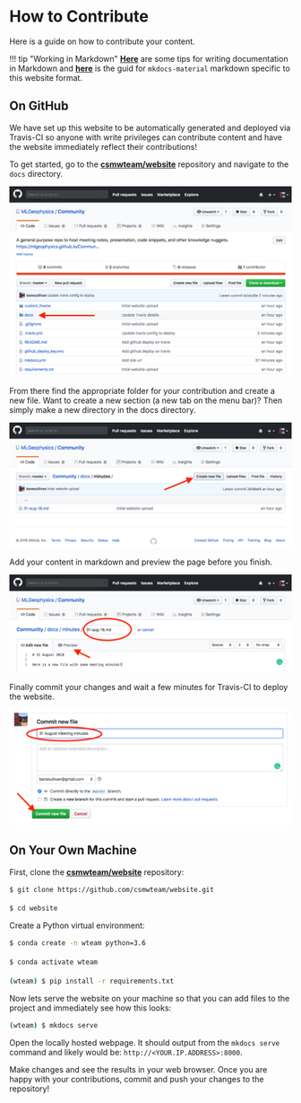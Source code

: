 # How to Contribute

Here is a guide on how to contribute your content.

!!! tip "Working in Markdown"
    [**Here**](https://guides.github.com/features/mastering-markdown/) are some tips for writing documentation in Markdown and [**here**](https://squidfunk.github.io/mkdocs-material/) is the guid for `mkdocs-material` markdown specific to this website format.

## On GitHub

We have set up this website to be automatically generated and deployed via Travis-CI
so anyone with write privileges can contribute content and have the website immediately
reflect their contributions!

To get started, go to the [**csmwteam/website**](https://github.com/csmwteam/website)
repository and navigate to the `docs` directory.

![csmwteam/website](img/github-repo.png)

From there find the appropriate folder for your contribution and create a new file.
Want to create a new section (a new tab on the menu bar)? Then simply make a new directory in the docs directory.

![newfile](img/create-new.png)


Add your content in markdown and preview the page before you finish.

![compose](img/compose-file.png)


Finally commit your changes and wait a few minutes for Travis-CI to deploy the website.

![commit](img/commit.png)


## On Your Own Machine

First, clone the [**csmwteam/website**](https://github.com/csmwteam/website) repository:

```bash
$ git clone https://github.com/csmwteam/website.git

$ cd website
```


Create a Python virtual environment:

```bash
$ conda create -n wteam python=3.6

$ conda activate wteam

(wteam) $ pip install -r requirements.txt
```

Now lets serve the website on your machine so that you can add files to the project and immediately see how this looks:

```bash
(wteam) $ mkdocs serve
```

Open the locally hosted webpage. It should output from the `mkdocs serve` command and likely would be: `http://<YOUR.IP.ADDRESS>:8000`.

Make changes and see the results in your web browser. Once you are happy with your contributions, commit and push your changes to the repository!
